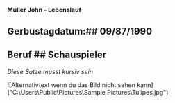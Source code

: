 #### Muller John - Lebenslauf ####
## Gerbustagdatum:## 09/87/1990
## Beruf ## Schauspieler
*Diese Satze musst kursiv sein*

![Alternativtext wenn du das Bild nicht sehen kann]("C:\Users\Public\Pictures\Sample Pictures\Tulipes.jpg")